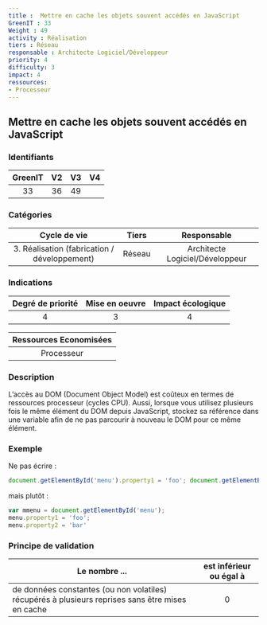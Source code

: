 ```yaml
---
title :  Mettre en cache les objets souvent accédés en JavaScript
GreenIT : 33
Weight : 49
activity : Réalisation
tiers : Réseau
responsable : Architecte Logiciel/Développeur
priority: 4
difficulty: 3
impact: 4
ressources:
- Processeur
---
```


## Mettre en cache les objets souvent accédés en JavaScript

### Identifiants

| GreenIT |  V2  |  V3  |  V4  |
|:-------:|:----:|:----:|:----:|
|  33    | 36  | 49  |      |

### Catégories

| Cycle de vie |  Tiers  |  Responsable  |
|:---------:|:----:|:----:|
| 3. Réalisation (fabrication / développement) | Réseau | Architecte Logiciel/Développeur |

### Indications

| Degré de priorité |      Mise en oeuvre       |  Impact écologique    |
|:-------------------:|:-------------------------:|:---------------------:|
| 4 | 3 | 4 |

|Ressources Economisées                                      |
|:----------------------------------------------------------:|
| Processeur   |

### Description

L’accès au DOM (Document Object Model) est coûteux en termes de ressources processeur (cycles CPU). Aussi, lorsque vous utilisez plusieurs fois le même élément du DOM depuis JavaScript, stockez sa référence dans une variable afin de ne pas parcourir à nouveau le DOM pour ce même élément.

### Exemple

Ne pas écrire :
```javascript
document.getElementById('menu').property1 = 'foo'; document.getElementById('menu').property2 = 'bar';
```

mais plutôt :
```javascript
var mmenu = document.getElementById('menu');
menu.property1 = 'foo';
menu.property2 = 'bar'
```

### Principe de validation

| Le nombre ...     | est inférieur ou égal à   |  
|-------------------|:-------------------------:|
| de données constantes (ou non volatiles) récupérés à plusieurs reprises sans être mises en cache  | 0  |
